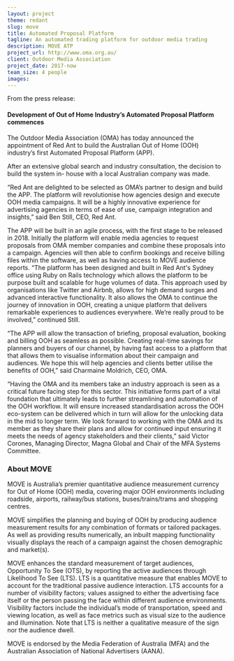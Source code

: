 ```yaml
---
layout: project
theme: redant
slug: move
title: Automated Proposal Platform
tagline: An automated trading platform for outdoor media trading
description: MOVE ATP
project_url: http://www.oma.org.au/
client: Outdoor Media Association
project_date: 2017-now
team_size: 4 people
images:
---
```


From the press release:

#### Development of Out of Home Industry’s Automated Proposal Platform commences

The Outdoor Media Association (OMA) has today announced the appointment of Red Ant
 to build the Australian Out of Home (OOH) industry’s first Automated Proposal
Platform (APP).

After an extensive global search and industry consultation, the decision to build the system in-
house with a local Australian company was made.

“Red Ant are delighted to be selected as OMA’s partner to design and build the APP. The
platform will revolutionise how agencies design and execute OOH media campaigns. It will be
a highly innovative experience for advertising agencies in terms of ease of use, campaign
integration and insights,” said Ben Still, CEO, Red Ant.

The APP will be built in an agile process, with the first stage to be released in 2018. Initially the
platform will enable media agencies to request proposals from OMA member companies and
combine these proposals into a campaign. Agencies will then able to confirm bookings and
receive billing files within the software, as well as having access to MOVE audience reports.
“The platform has been designed and built in Red Ant's Sydney office using Ruby on Rails
technology which allows the platform to be purpose built and scalable for huge volumes of
data. This approach used by organisations like Twitter and Airbnb, allows for high demand
surges and advanced interactive functionality. It also allows the OMA to continue the journey
of innovation in OOH, creating a unique platform that delivers remarkable experiences to
audiences everywhere. We’re really proud to be involved,” continued Still.

“The APP will allow the transaction of briefing, proposal evaluation, booking and billing OOH
as seamless as possible. Creating real-time savings for planners and buyers of our channel, by
having fast access to a platform that that allows them to visualise information about their
campaign and audiences. We hope this will help agencies and clients better utilise the benefits
of OOH,” said Charmaine Moldrich, CEO, OMA.

“Having the OMA and its members take an industry approach is seen as a critical future facing
step for this sector. This initiative forms part of a vital foundation that ultimately leads to
further streamlining and automation of the OOH workflow. It will ensure increased
standardisation across the OOH eco-system can be delivered which in turn will allow for the
unlocking data in the mid to longer term. We look forward to working with the OMA and its
member as they share their plans and allow for continued input ensuring it meets the needs of
agency stakeholders and their clients,” said Victor Corones, Managing Director, Magna Global
and Chair of the MFA Systems Committee.

### About MOVE

MOVE is Australia’s premier quantitative audience measurement currency for Out of Home (OOH)
media, covering major OOH environments including roadside, airports, railway/bus stations,
buses/trains/trams and shopping centres.

MOVE simplifies the planning and buying of OOH by producing audience measurement results for any
combination of formats or tailored packages. As well as providing results numerically, an inbuilt
mapping functionality visually displays the reach of a campaign against the chosen demographic and
market(s).

MOVE enhances the standard measurement of target audiences, Opportunity To See (OTS), by
reporting the active audiences through Likelihood To See (LTS). LTS is a quantitative measure that
enables MOVE to account for the traditional passive audience interaction.
LTS accounts for a number of visibility factors; values assigned to either the advertising face itself or the person passing the face within different audience environments. Visibility factors include the
individual’s mode of transportation, speed and viewing location, as well as face metrics such as visual size to the audience and illumination. Note that LTS is neither a qualitative measure of the sign nor the audience dwell.

MOVE is endorsed by the Media Federation of Australia (MFA) and the Australian Association of
National Advertisers (AANA).
